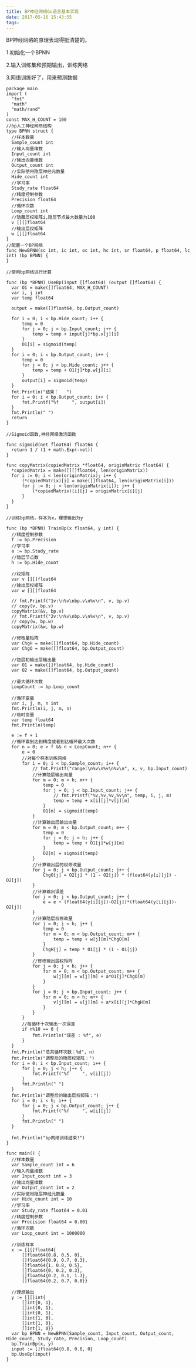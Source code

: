 ```yaml
---
title: BP神经网络Go语言基本实现
date: 2017-05-16 15:43:55
tags:
---
```




BP神经网络的原理表现得挺清楚的。

1.初始化一个BPNN

2.输入训练集和预期输出，训练网络

3.网络训练好了，用来预测数据

	package main
	import (
	  "fmt"
	  "math"
	  "math/rand"
	)
	const MAX_H_COUNT = 100
	//bp人工神经网络结构
	type BPNN struct {
	  //样本数量
	  Sample_count int
	  //输入向量维数
	  Input_count int
	  //输出向量维数
	  Output_count int
	  //实际使用隐层神经元数量
	  Hide_count int
	  //学习率
	  Study_rate float64
	  //精度控制参数
	  Precision float64
	  //循环次数
	  Loop_count int
	  //隐藏层权矩阵i,隐层节点最大数量为100
	  v [][]float64
	  //输出层权矩阵
	  w [][]float64
	}
	//配置一个BP网络
	func NewBPNN(sc int, ic int, oc int, hc int, sr float64, p float64, lc int) (bp BPNN) {
	}
	
	//使用bp网络进行计算
	
	func (bp *BPNN) UseBp(input []float64) (output []float64) {
	  var O1 = make([]float64, MAX_H_COUNT)
	  var i, j int
	  var temp float64
	
	  output = make([]float64, bp.Output_count)
	
	  for i = 0; i < bp.Hide_count; i++ {
	      temp = 0
	      for j = 0; j < bp.Input_count; j++ {
	          temp = temp + input[j]*bp.v[j][i]
	      }
	      O1[i] = sigmoid(temp)
	  }
	  for i = 0; i < bp.Output_count; i++ {
	      temp = 0
	      for j = 0; j < bp.Hide_count; j++ {
	          temp = temp + O1[j]*bp.w[j][i]
	      }
	      output[i] = sigmoid(temp)
	  }
	  fmt.Println("结果：   ")
	  for i = 0; i < bp.Output_count; i++ {
	      fmt.Printf("%f     ", output[i])
	  }
	  fmt.Println(" ")
	  return
	}
	
	//Sigmoid函数,神经网络激活函数
	
	func sigmoid(net float64) float64 {
	  return 1 / (1 + math.Exp(-net))
	}
	
	func copyMatrix(copiedMatrix *float64, originMatrix float64) {
	  *copiedMatrix = make([][]float64, len(originMatrix))
	  for i := 0; i < len(originMatrix); i++ {
	      (*copiedMatrix)[i] = make([]float64, len(originMatrix[i]))
	      for j := 0; j < len(originMatrix[i]); j++ {
	          (*copiedMatrix)[i][j] = originMatrix[i][j]
	      }
	  }
	}
	
	//训练bp网络，样本为x，理想输出为y
	
	func (bp *BPNN) TrainBp(x float64, y int) {
	  //精度控制参数
	  f := bp.Precision
	  //学习率
	  a := bp.Study_rate
	  //隐层节点数
	  h := bp.Hide_count
	
	  //权矩阵
	  var v [][]float64
	  //输出层权矩阵
	  var w [][]float64
	
	  // fmt.Printf("1v:\n%v\nbp.v\n%v\n", v, bp.v)
	  // copy(v, bp.v)
	  copyMatrix(&v, bp.v)
	  // fmt.Printf("2v:\n%v\nbp.v\n%v\n", v, bp.v)
	  // copy(w, bp.w)
	  copyMatrix(&w, bp.w)
	
	  //修改量矩阵
	  var ChgH = make([]float64, bp.Hide_count)
	  var ChgO = make([]float64, bp.Output_count)
	
	  //隐层和输出层输出量
	  var O1 = make([]float64, bp.Hide_count)
	  var O2 = make([]float64, bp.Output_count)
	
	  //最大循环次数
	  LoopCount := bp.Loop_count
	
	  //循环变量
	  var i, j, m, n int
	  fmt.Println(i, j, m, n)
	  //临时变量
	  var temp float64
	  fmt.Println(temp)
	
	  e := f + 1
	  //循环直到达到精度或者到达循环最大次数
	  for n = 0; e > f && n < LoopCount; n++ {
	      e = 0
	      //对每个样本训练网络
	      for i = 0; i < bp.Sample_count; i++ {
	          // fmt.Printf("range:\n%v\n%v\n%v\n", x, v, bp.Input_count)
	          //计算隐层输出向量
	          for m = 0; m < h; m++ {
	              temp = 0
	              for j = 0; j < bp.Input_count; j++ {
	                  // fmt.Printf("%v,%v,%v,%v\n", temp, i, j, m)
	                  temp = temp + x[i][j]*v[j][m]
	              }
	              O1[m] = sigmoid(temp)
	          }
	          //计算输出层输出向量
	          for m = 0; m < bp.Output_count; m++ {
	              temp = 0
	              for j = 0; j < h; j++ {
	                  temp = temp + O1[j]*w[j][m]
	              }
	              O2[m] = sigmoid(temp)
	          }
	          //计算输出层的权修改量
	          for j = 0; j < bp.Output_count; j++ {
	              ChgO[j] = O2[j] * (1 - O2[j]) * (float64(y[i][j]) - O2[j])
	          }
	          //计算输出误差
	          for j = 0; j < bp.Output_count; j++ {
	              e = e + (float64(y[i][j])-O2[j])*(float64(y[i][j])-O2[j])
	          }
	          //计算隐层权修改量
	          for j = 0; j < h; j++ {
	              temp = 0
	              for m = 0; m < bp.Output_count; m++ {
	                  temp = temp + w[j][m]*ChgO[m]
	              }
	              ChgH[j] = temp * O1[j] * (1 - O1[j])
	          }
	          //修改输出层权矩阵
	          for j = 0; j < h; j++ {
	              for m = 0; m < bp.Output_count; m++ {
	                  w[j][m] = w[j][m] + a*O1[j]*ChgO[m]
	              }
	          }
	          for j = 0; j < bp.Input_count; j++ {
	              for m = 0; m < h; m++ {
	                  v[j][m] = v[j][m] + a*x[i][j]*ChgH[m]
	              }
	          }
	      }
	      //每循环十次输出一次误差
	      if n%10 == 0 {
	          fmt.Println("误差 : %f", e)
	      }
	  }
	  fmt.Println("总共循环次数：%d", n)
	  fmt.Println("调整后的隐层权矩阵：")
	  for i = 0; i < bp.Input_count; i++ {
	      for j = 0; j < h; j++ {
	          fmt.Printf("%f     ", v[i][j])
	      }
	      fmt.Println(" ")
	  }
	  fmt.Println("调整后的输出层权矩阵：")
	  for i = 0; i < h; i++ {
	      for j = 0; j < bp.Output_count; j++ {
	          fmt.Printf("%f     ", w[i][j])
	      }
	      fmt.Println(" ")
	  }
	
	  fmt.Println("bp网络训练结束!")
	}
	
	func main() {
	  //样本数量
	  var Sample_count int = 6
	  //输入向量维数
	  var Input_count int = 3
	  //输出向量维数
	  var Output_count int = 2
	  //实际使用隐层神经元数量
	  var Hide_count int = 10
	  //学习率
	  var Study_rate float64 = 0.01
	  //精度控制参数
	  var Precision float64 = 0.001
	  //循环次数
	  var Loop_count int = 1000000
	
	  //训练样本
	  x := [][]float64{
	      []float64{0.8, 0.5, 0},
	      []float64{0.9, 0.7, 0.3},
	      []float64{1, 0.8, 0.5},
	      []float64{0, 0.2, 0.3},
	      []float64{0.2, 0.1, 1.3},
	      []float64{0.2, 0.7, 0.8}}
	
	  //理想输出
	  y := [][]int{
	      []int{0, 1},
	      []int{0, 1},
	      []int{0, 1},
	      []int{1, 0},
	      []int{1, 0},
	      []int{1, 0}}
	  var bp BPNN = NewBPNN(Sample_count, Input_count, Output_count, Hide_count, Study_rate, Precision, Loop_count)
	  bp.TrainBp(x, y)
	  input := []float64{0.8, 0.8, 0}
	  bp.UseBp(input)
	}